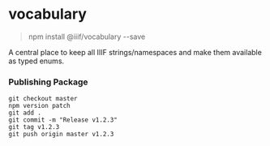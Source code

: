 # vocabulary

> npm install @iiif/vocabulary --save

A central place to keep all IIIF strings/namespaces and make them available as typed enums.

### Publishing Package

    git checkout master
    npm version patch
    git add .
    git commit -m "Release v1.2.3"
    git tag v1.2.3
    git push origin master v1.2.3
